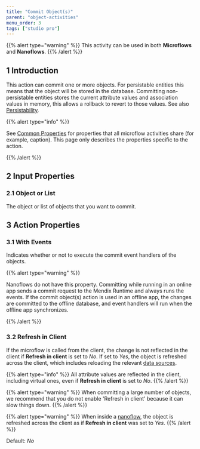 ```yaml
---
title: "Commit Object(s)"
parent: "object-activities"
menu_order: 3
tags: ["studio pro"]
---
```


{{% alert type="warning" %}}
This activity can be used in both **Microflows** and **Nanoflows**.
{{% /alert %}}

## 1 Introduction

This action can commit one or more objects. For persistable entities this means that the object will be stored in the database. Committing non-persistable entities stores the current attribute values and association values in memory, this allows a rollback to revert to those values. See also [Persistability](persistability).

{{% alert type="info" %}}

See [Common Properties](microflow-element-common-properties) for properties that all microflow activities share (for example, caption). This page only describes the properties specific to the action.

{{% /alert %}}

## 2 Input Properties

### 2.1 Object or List

The object or list of objects that you want to commit.

## 3 Action Properties

### 3.1 With Events

Indicates whether or not to execute the commit event handlers of the objects.

{{% alert type="warning" %}}

Nanoflows do not have this property. Committing while running in an online app sends a commit request to the Mendix Runtime and always runs the events. If the commit object(s) action is used in an offline app, the changes are committed to the offline database, and event handlers will run when the offline app synchronizes.

{{% /alert %}}

### 3.2 Refresh in Client

If the microflow is called from the client, the change is not reflected in the client if **Refresh in client** is set to *No*. If set to *Yes*, the object is refreshed across the client, which includes reloading the relevant [data sources](data-sources).

{{% alert type="info" %}}
All attribute values are reflected in the client, including virtual ones, even if **Refresh in client** is set to *No*.
{{% /alert %}}

{{% alert type="warning" %}}
When committing a large number of objects, we recommend that you do not enable 'Refresh in client' because it can slow things down.
{{% /alert %}}

{{% alert type="warning" %}}
When inside a [nanoflow](nanoflows), the object is refreshed across the client as if **Refresh in client** was set to *Yes*.
{{% /alert %}}

Default: *No*
